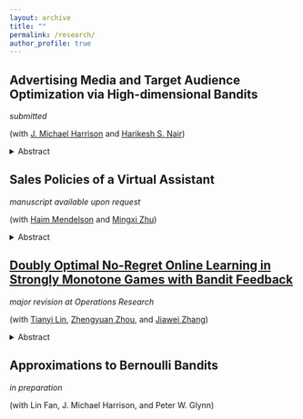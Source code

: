 ```yaml
---
layout: archive
title: ""
permalink: /research/
author_profile: true
---
```


Advertising Media and Target Audience Optimization via High-dimensional Bandits
-----
*submitted*

(with [J. Michael Harrison](https://www.gsb.stanford.edu/faculty-research/faculty/j-michael-harrison) and [Harikesh S. Nair](https://gsb-faculty.stanford.edu/harikesh-nair/)) 

<details><summary>Abstract</summary><blockquote>
  We present a data-driven algorithm that advertisers can use to automate their digital ad-campaigns at online publishers. The algorithm enables the advertiser to search across available target audiences and ad-media to find the best possible combination for its campaign via online experimentation. The problem of finding the best audience-ad combination is complicated by a number of distinctive challenges, including (a) a need for active exploration to resolve prior uncertainty and to speed the search for profitable combinations, (b) many combinations to choose from, giving rise to high-dimensional search formulations, and (c) very low success probabilities, typically just a fraction of one percent. Our algorithm (designated LRDL, an acronym for Logistic Regression with Debiased Lasso) addresses these challenges by combining four elemenets: a multiarmed bandit framework for active exploration; a Lasso penalty function to handle high dimensionality; an inbuilt debiasing kernel that handles the regularization bias induced by the Lasso; and a semi-parametric regression model for outcomes that promotes cross-learning across arms. The algorithm is implemented as a Thompson Sampler, and to the best of our knowledge, it is the first that can practically address all of the challenges above. Simulations with real and synthetic data show the method is effective and document its superior performance against several benchmarks from the recent high-dimensional bandit literature.
</blockquote></details>



Sales Policies of a Virtual Assistant
-----
*manuscript available upon request*

(with [Haim Mendelson](https://www.gsb.stanford.edu/faculty-research/faculty/haim-mendelson) and [Mingxi Zhu](https://sites.google.com/view/mingxizhu/home))

<details><summary>Abstract</summary><blockquote>
We study the implications of selling through a voice-based virtual assistant (VA). The seller has a set of products available and the VA decides on product ranking and pricing, seeking to maximize seller profit, consumer surplus, or total surplus. The consumer is impatient yet rational, seeking to maximize her expected utility. The VA presents the products sequentially. Once a product is presented and priced, the consumer evaluates it and decides whether to purchase it. The consumer's valuation comprises a pre-evaluation value which is common knowledge and a private post-evaluation component. We solve for the equilibria and develop efficient algorithms for implementing the solution. We examine the effects of information asymmetry on the outcomes and study how incentive misalignment depends on the private valuation distributions.
</blockquote></details>
 
[Doubly Optimal No-Regret Online Learning in Strongly Monotone Games with Bandit Feedback](https://arxiv.org/abs/2112.02856)
-----
*major revision at Operations Research*

(with [Tianyi Lin](https://tydlin.github.io), [Zhengyuan Zhou](https://www.stern.nyu.edu/faculty/bio/zhengyuan-zhou), and [Jiawei Zhang](https://www.stern.nyu.edu/faculty/bio/jiawei-zhang)) 

<details><summary>Abstract</summary><blockquote>
We consider online no-regret learning in unknown games with bandit feedback, where each player can only observe its reward at each time -- determined by all players' current joint action -- rather than its gradient. We focus on the class of smooth and strongly monotone games and study optimal no-regret learning therein. Leveraging self-concordant barrier functions, we first construct a new bandit learning algorithm and show that it achieves the single-agent optimal regret of $\tilde{\Theta}(n\sqrt{T})$ under smooth and strongly concave reward functions ($n \geq 1$ is the problem dimension). We then show that if each player applies this no-regret learning algorithm in strongly monotone games, the joint action converges in the last iterate to the unique Nash equilibrium at a rate of $\tilde{\Theta}(\sqrt{\frac{n^2}{T}})$. Prior to our work, the best-known convergence rate in the same class of games is $\tilde{O}(\sqrt[3]{\frac{n^2}{T}})$ (achieved by a different algorithm), thus leaving open the problem of optimal no-regret learning algorithms (since the known lower bound is $\Omega(\sqrt{\frac{n^2}{T}})$). Our results thus settle this open problem and contribute to the broad landscape of bandit game-theoretical learning by identifying the first doubly optimal bandit learning algorithm, in that it achieves (up to log factors) both optimal regret in the single-agent learning and optimal last-iterate convergence rate in the multi-agent learning. We also present results on several application studies -- Cournot competition, Kelly auctions, and distributed regularized logistic regression -- to demonstrate the efficacy of our algorithm.
</blockquote></details>

Approximations to Bernoulli Bandits
-----
*in preparation*

(with Lin Fan, J. Michael Harrison, and Peter W. Glynn)


